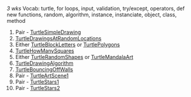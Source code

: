 *3 wks* Vocab: turtle, for loops, input, validation, try/except, operators, def new functions, random, algorithm, instance, instanciate, object, class, method

1. Pair - [TurtleSimpleDrawing]({{site:baseurl}}/apcsp/turtleart/012TurtleSimpleDrawing/)
1. [TurtleDrawingsAtRandomLocations]({{site:baseurl}}/apcsp/turtleart/025TurtleDrawingsAtRandomLocations/)
1. Either [TurtleBlockLetters]({{site:baseurl}}/apcsp/turtleart/026TurtleBlockLetters/) or [TurtlePolygons]({{site:baseurl}}/apcsp/turtleart/013TurtlePolygons/)
1. [TurtleHowManySquares]({{site:baseurl}}/apcsp/turtleart/014TurtleHowManySquares/)
1. Either [TurtleRandomShapes]({{site:baseurl}}/apcsp/turtleart/015TurtleRandomShapes/) or [TurtleMandalaArt]({{site:baseurl}}/apcsp/turtleart/018TurtleMandalaArt/)
1. [TurtleDrawingAlgorithm]({{site:baseurl}}/apcsp/turtleart/019TurtleDrawingAlgorithm/)
1. [TurtleBouncingOffWalls]({{site:baseurl}}/apcsp/turtleart/020TurtleBouncingOffWalls/)
1. Pair - [TurtleArtScene1]({{site:baseurl}}/apcsp/turtleart/021TurtleArtScene1/)
1. Pair - [TurtleStars1]({{site:baseurl}}/apcsp/turtleart/016TurtleStars1/)
1. Pair - [TurtleStars2]({{site:baseurl}}/apcsp/turtleart/017TurtleStars2/)
